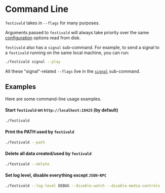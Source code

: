 # Command Line
`festivald` takes in `--flags` for many purposes.

Arguments passed to `festivald` will always take priority over the same [configuration](/config.md) options read from disk.

`festivald` also has a `signal` sub-command. For example, to send a signal to a `festivald` running on the same local machine, you can run:
```bash
./festivald signal --play
```
All these "signal"-related `--flags` live in the [`signal`](signal.md) sub-command.

## Examples
Here are some command-line usage examples.

#### Start `festivald` on `http://localhost:18425` (by default)
```bash
./festivald
```

#### Print the PATH used by `festivald`
```bash
./festivald --path
```

#### Delete all data created/used by `festivald`
```bash
./festivald --delete
```

#### Set log level, disable everything except `JSON-RPC`
```bash
./festivald --log-level DEBUG --disable-watch --disable-media-controls --disable-rest --disable-docs
```

